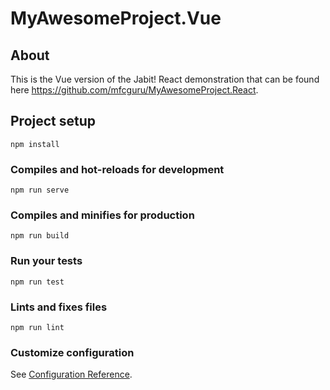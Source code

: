 # MyAwesomeProject.Vue

## About
This is the Vue version of the Jabit! React demonstration that can be found here https://github.com/mfcguru/MyAwesomeProject.React.

## Project setup
```
npm install
```

### Compiles and hot-reloads for development
```
npm run serve
```

### Compiles and minifies for production
```
npm run build
```

### Run your tests
```
npm run test
```

### Lints and fixes files
```
npm run lint
```

### Customize configuration
See [Configuration Reference](https://cli.vuejs.org/config/).
